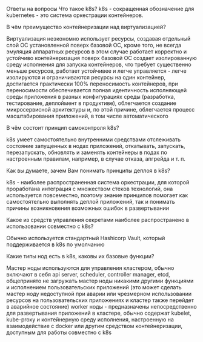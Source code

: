 Ответы на вопросы
Что такое k8s?
k8s - сокращенная обозначение для kubernetes - это система оркестрации контейнеров.

В чём преимущество контейнеризации над виртуализацией?

Виртуализация неэкономно использует ресурсы, создавая отдельный слой ОС установленной поверх базовой ОС, кроме того, не всегда эмуляция аппаратных ресурсов в этом случае работает корректно и устойчиво
контейнеризация поверх базовой ОС создает изолированную среду исполнения для запуска контейнеров, что требует существенно меньше ресурсов, работает устойчивее и легче управляется - легче изолируются и ограничиваются ресурсы на один контейнер, достигается практически 100% переносимость контейнеров, при переносимости обеспечивается полная идентичность исполняющей среды приложения в разных конфигурациях среды (разработка, тестирование, деплоймент в продуктиве), облегчается создание микросервисной архитектуры и, по этой причине, облегчается процесс масштабирования приложений, в том числе автоматического

В чём состоит принцип самоконтроля k8s?

k8s умеет самостоятельно внутренними средствами отслеживать состояние запущенных в нодах приложений, откатывать, запускать, перезапускать, обновлять и заменять контейнеры в подах по настроенным правилам, например, в случае отказа, апгрейда и т. п.

Как вы думаете, зачем Вам понимать принципы деплоя в k8s?

k8s - наиболее распространенная система оркестрации, для которой проработана интеграция с множеством стеков технологий, она используется повсеместно, поэтому знание принципов помогает как самостоятельно выполнять деплой приложений, так и понимать причины возникновения возможных ошибок в развертывании

Какое из средств управления секретами наиболее распространено в использовании совместно с k8s?

Обычно используется стандартный Hashicorp Vault, который поддерживается в k8s по умолчанию

Какие типы нод есть в k8s, каковы их базовые функции?

Мастер ноды используются для управления кластером, обычно включают в себя api server, scheduler, controller manager, etcd, общепринято не загружать мастер ноды никакими другими функциями и исполнением пользовательских приложений (это может сделать мастер ноду недоступной при аварии или чрезмерном использовании ресурсов на пользовательских приложениях и кластер также перейдет в аварийное состояние)
worker ноды - предназначены непосредственно для развертывания приложений в кластере, обычно содержат kubelet, kube-proxy и контейнерную среду исполнения, настроенную на взаимодействие с docker или другим средством контейнеризации, доступным для работы совместно с k8s
